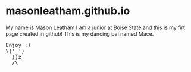 # masonleatham.github.io
My name is Mason Leatham I am a junior at Boise State and this is my firt page created in github!
This is my dancing pal named Mace.
<pre>
Enjoy :)
\('_') 
  ))z
  /\
<pre>
